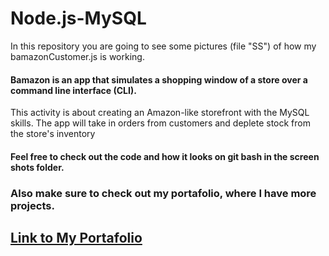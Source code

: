 # Node.js-MySQL
In this repository you are going to see some pictures (file "SS") of how my bamazonCustomer.js is working.

#### Bamazon is an app that simulates a shopping window of a store over a command line interface (CLI).

This activity is about creating an Amazon-like storefront with the MySQL skills. The app will take in orders from customers and deplete stock from the store's inventory

#### Feel free to check out the code and how it looks on git bash in the screen shots folder.

### Also make sure to check out my portafolio, where I have more projects.
## [Link to My Portafolio](https://valeria-og.github.io/Reponsive-Portafolio/portfolio.html)
